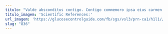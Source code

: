 ```yaml
---
titulo: "Valde absconditus contigo. Contigo commemoro ipsa eius carmen socius. Ad tremo ara."
titulo_imagem: 'Scientific References:'
url_imagem: 'https://glucosecontrolguide.com/fb/sgs/vsl3/prn-ca1/h1l1//images/refs.webp'
slug: "836"
---
```

